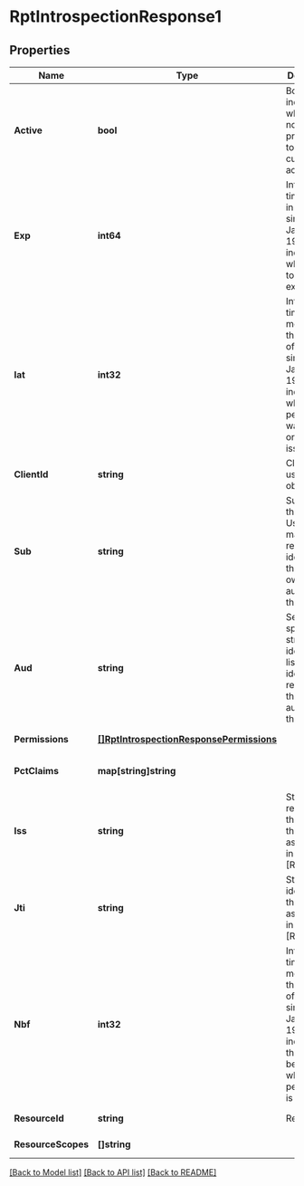 # RptIntrospectionResponse1

## Properties
Name | Type | Description | Notes
------------ | ------------- | ------------- | -------------
**Active** | **bool** | Boolean indicator of whether or not the presented token is currently active. | [default to null]
**Exp** | **int64** | Integer timestamp, in seconds since January 1 1970 UTC, indicating when this token will expire. | [optional] [default to null]
**Iat** | **int32** | Integer timestamp, measured in the number of seconds since January 1 1970 UTC, indicating when this permission was originally issued. | [optional] [default to null]
**ClientId** | **string** | Client id used to obtain RPT. | [optional] [default to null]
**Sub** | **string** | Subject of the token. Usually a machine-readable identifier of the resource owner who authorized this token. | [optional] [default to null]
**Aud** | **string** | Service-specific string identifier or list of string identifiers representing the intended audience for this token. | [optional] [default to null]
**Permissions** | [**[]RptIntrospectionResponsePermissions**](RptIntrospectionResponse_permissions.md) |  | [default to null]
**PctClaims** | **map[string]string** |  | [optional] [default to null]
**Iss** | **string** | String representing the issuer of this token, as defined in JWT [RFC7519]. | [optional] [default to null]
**Jti** | **string** | String identifier for the token, as defined in JWT [RFC7519]. | [optional] [default to null]
**Nbf** | **int32** | Integer timestamp, measured in the number of seconds since January 1 1970 UTC, indicating the time before which this permission is not valid. | [optional] [default to null]
**ResourceId** | **string** | Resource ID. | [default to null]
**ResourceScopes** | **[]string** |  | [default to null]

[[Back to Model list]](../README.md#documentation-for-models) [[Back to API list]](../README.md#documentation-for-api-endpoints) [[Back to README]](../README.md)

